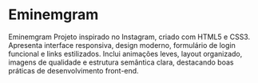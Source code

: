 # Eminemgram
Eminemgram Projeto inspirado no Instagram, criado com HTML5 e CSS3. Apresenta interface responsiva, design moderno, formulário de login funcional e links estilizados. Inclui animações leves, layout organizado, imagens de qualidade e estrutura semântica clara, destacando boas práticas de desenvolvimento front-end.
